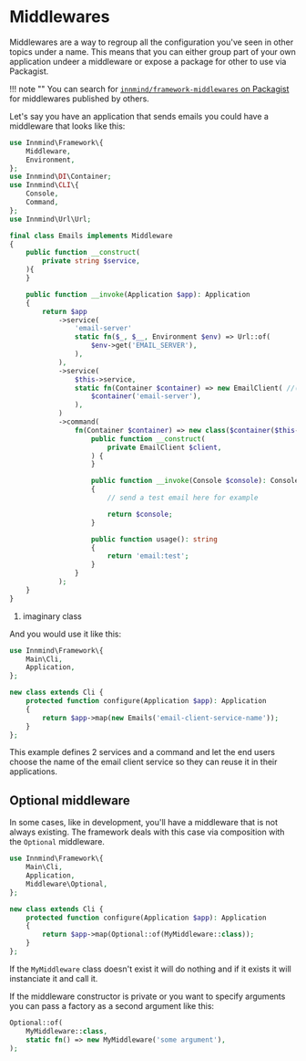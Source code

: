 # Middlewares

Middlewares are a way to regroup all the configuration you've seen in other topics under a name. This means that you can either group part of your own application undeer a middleware or expose a package for other to use via Packagist.

!!! note ""
    You can search for [`innmind/framework-middlewares` on Packagist](https://packagist.org/providers/innmind/framework-middlewares) for middlewares published by others.

Let's say you have an application that sends emails you could have a middleware that looks like this:

```php
use Innmind\Framework\{
    Middleware,
    Environment,
};
use Innmind\DI\Container;
use Innmind\CLI\{
    Console,
    Command,
};
use Innmind\Url\Url;

final class Emails implements Middleware
{
    public function __construct(
        private string $service,
    ){
    }

    public function __invoke(Application $app): Application
    {
        return $app
            ->service(
                'email-server'
                static fn($_, $__, Environment $env) => Url::of(
                    $env->get('EMAIL_SERVER'),
                ),
            ),
            ->service(
                $this->service,
                static fn(Container $container) => new EmailClient( //(1)
                    $container('email-server'),
                ),
            )
            ->command(
                fn(Container $container) => new class($container($this->service)) implements Command {
                    public function __construct(
                        private EmailClient $client,
                    ) {
                    }

                    public function __invoke(Console $console): Console
                    {
                        // send a test email here for example

                        return $console;
                    }

                    public function usage(): string
                    {
                        return 'email:test';
                    }
                }
            );
    }
}
```

1. imaginary class

And you would use it like this:

```php
use Innmind\Framework\{
    Main\Cli,
    Application,
};

new class extends Cli {
    protected function configure(Application $app): Application
    {
        return $app->map(new Emails('email-client-service-name'));
    }
};
```

This example defines 2 services and a command and let the end users choose the name of the email client service so they can reuse it in their applications.

## Optional middleware

In some cases, like in development, you'll have a middleware that is not always existing. The framework deals with this case via composition with the `Optional` middleware.

```php
use Innmind\Framework\{
    Main\Cli,
    Application,
    Middleware\Optional,
};

new class extends Cli {
    protected function configure(Application $app): Application
    {
        return $app->map(Optional::of(MyMiddleware::class));
    }
};
```

If the `MyMiddleware` class doesn't exist it will do nothing and if it exists it will instanciate it and call it.

If the middleware constructor is private or you want to specify arguments you can pass a factory as a second argument like this:

```php
Optional::of(
    MyMiddleware::class,
    static fn() => new MyMiddleware('some argument'),
);
```
